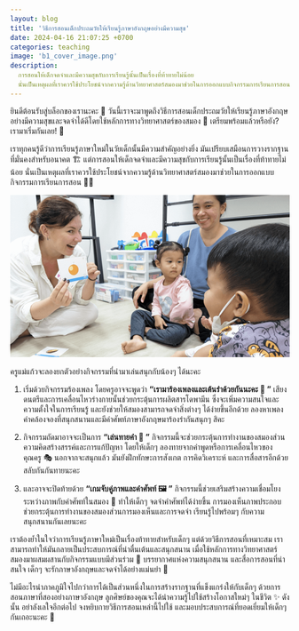 ```yaml
---
layout: blog
title: 'วิธีการสอนเด็กประถมวัยให้เรียนรู้ภาษาอังกฤษอย่างมีความสุข'
date: 2024-04-16 21:07:25 +0700
categories: teaching
image: 'b1_cover_image.png'
description:
  การสอนให้เด็กจดจำและมีความสุขกับการเรียนรู้นั้นเป็นเรื่องที่ท้าทายไม่น้อย
  นั่นเป็นเหตุผลที่เราควรใช้ประโยชน์จากความรู้ด้านวิทยาศาสตร์สมองมาช่วยในการออกแบบกิจกรรมการเรียนการสอน
---
```


ยินดีต้อนรับสู่บล็อกของเรานะคะ 👋
วันนี้เราจะมาพูดถึงวิธีการสอนเด็กประถมวัยให้เรียนรู้ภาษาอังกฤษอย่างมีความสุขและจดจำได้ดีโดยใช้หลักการทางวิทยาศาสตร์ของสมอง
🧠 เตรียมพร้อมแล้วหรือยัง? เรามาเริ่มกันเลย! 🚀

เราทุกคนรู้ดีว่าการเรียนรู้ภาษาใหม่ในวัยเด็กนั้นมีความสำคัญอย่างยิ่ง
มันเปรียบเสมือนการวางรากฐานที่มั่นคงสำหรับอนาคต 🏗️
แต่การสอนให้เด็กจดจำและมีความสุขกับการเรียนรู้นั้นเป็นเรื่องที่ท้าทายไม่น้อย
นั่นเป็นเหตุผลที่เราควรใช้ประโยชน์จากความรู้ด้านวิทยาศาสตร์สมองมาช่วยในการออกแบบกิจกรรมการเรียนการสอน
👩‍🏫

![ครูเล่นทายคำกับน้อง](/assets/image/blog/b1_content.png)

ครูแม่แก้วจะลองยกตัวอย่างกิจกรรมที่นำมาเล่นสนุกกับน้องๆ ได้นะคะ

1. เริ่มด้วยกิจกรรมร้องเพลง โดยครูอาจจะพูดว่า
   **“เรามาร้องเพลงและเต้นรำด้วยกันนะคะ 🎤 ”**
   เสียงดนตรีและการเคลื่อนไหวร่างกายนั้นช่วยกระตุ้นการผลิตสารโดพามีน
   ซึ่งจะเพิ่มความสนใจและความตั้งใจในการเรียนรู้
   และยังช่วยให้สมองสามารถจดจำสิ่งต่างๆ ได้ง่ายขึ้นอีกด้วย
   ลองหาเพลงคำคล้องจองที่สนุกสนานและมีคำศัพท์ภาษาอังกฤษมาร้องรำกันสนุกๆ สิคะ

1. กิจกรรมถัดมาอาจจะเป็นการ **“เล่นทายคำ 🙋 ”**
   กิจกรรมนี้จะช่วยกระตุ้นการทำงานของสมองส่วนความคิดสร้างสรรค์และการแก้ปัญหา
   โดยให้เด็กๆ ลองทายจากคำพูดหรือการเคลื่อนไหวของคุณครู 🎭 นอกจากจะสนุกแล้ว
   มันยังฝึกทักษะการสังเกต การคิดวิเคราะห์ และการสื่อสารอีกด้วย
   สลับกันกันทายนะคะ

1. และอาจจะปิดท้ายด้วย **“เกมจับคู่ภาพและคำศัพท์ 🖼️ ”**
   กิจกรรมนี้ช่วยเสริมสร้างความเชื่อมโยงระหว่างภาพกับคำศัพท์ในสมอง 🧠 ทำให้เด็กๆ
   จดจำคำศัพท์ได้ง่ายขึ้น
   การมองเห็นภาพประกอบช่วยกระตุ้นการทำงานของสมองส่วนการมองเห็นและการจดจำ
   เรียนรู้ไปพร้อมๆ กับความสนุกสนานกันเลยนะคะ

เราต้องย้ำในใจว่าการเรียนรู้ภาษาใหม่เป็นเรื่องท้าทายสำหรับเด็กๆ
แต่ด้วยวิธีการสอนที่เหมาะสม
เราสามารถทำให้มันกลายเป็นประสบการณ์ที่น่าตื่นเต้นและสนุกสนาน
เมื่อใช้หลักการทางวิทยาศาสตร์สมองมาผสมผสานกับกิจกรรมแบบมีส่วนร่วม 🤝
บรรยากาศแห่งความสนุกสนาน และสื่อการสอนที่น่าสนใจ เด็กๆ
จะรักภาษาอังกฤษและจดจำได้อย่างแม่นยำ 💯

ไม่มีอะไรน่าภาคภูมิใจไปกว่าการได้เป็นส่วนหนึ่งในการสร้างรากฐานที่แข็งแกร่งให้กับเด็กๆ
ด้วยการสอนภาษาที่สองอย่างภาษาอังกฤษ
ลูกศิษย์ของคุณจะได้นำความรู้ไปใช้สร้างโอกาสใหม่ๆ ในชีวิต ✨ ดังนั้น
อย่าลังเลใจอีกต่อไป จงหยิบกายวิธีการสอนเหล่านี้ไปใช้
และมอบประสบการณ์ที่ยอดเยี่ยมให้เด็กๆ กันเถอะนะคะ 🥰
